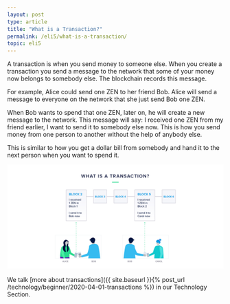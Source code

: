 ```yaml
---
layout: post
type: article
title: "What is a Transaction?"
permalink: /eli5/what-is-a-transaction/
topic: eli5
---
```


A transaction is when you send money to someone else. When you create a transaction you send a message to the network that some of your money now belongs to somebody else. The blockchain records this message.

For example, Alice could send one ZEN to her friend Bob. Alice will send a message to everyone on the network that she just send Bob one ZEN.

When Bob wants to spend that one ZEN, later on, he will create a new message to the network. This message will say: I received one ZEN from my friend earlier, I want to send it to somebody else now. This is how you send money from one person to another without the help of anybody else. 

This is similar to how you get a dollar bill from somebody and hand it to the next person when you want to spend it.

![Transaction](/assets/post_files/eli5/what-is-a-transaction/transaction_AW.jpg)

We talk [more about transactions]({{ site.baseurl }}{% post_url /technology/beginner/2020-04-01-transactions %}) in our Technology Section.
